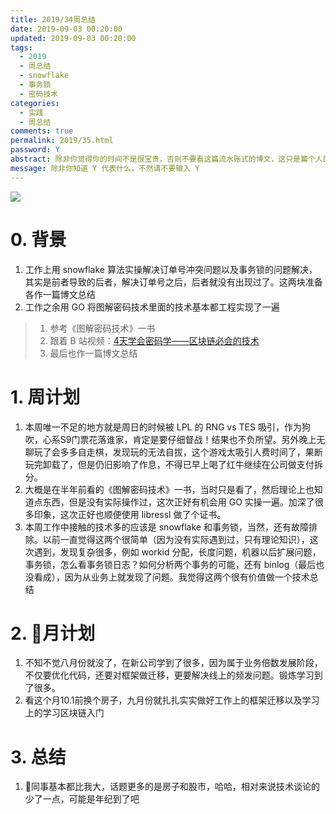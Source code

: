 ```yaml
---
title: 2019/34周总结
date: 2019-09-03 00:20:00
updated: 2019-09-03 00:20:00
tags:
  - 2019
  - 周总结
  - snowflake
  - 事务锁
  - 密码技术
categories: 
  - 实践
  - 周总结
comments: true
permalink: 2019/35.html  
password: Y
abstract: 除非你觉得你的时间不是很宝贵，否则不要看这篇流水账式的博文，这只是篇个人的工作的学习一个总结而已，没有包含任何的技术细节
message: 除非你知道 Y 代表什么，不然请不要输入 Y
---
```


![][0]  

# 0. 背景

1. 工作上用 snowflake 算法实操解决订单号冲突问题以及事务锁的问题解决，其实是前者导致的后者，解决订单号之后，后者就没有出现过了。这两块准备各作一篇博文总结
2. 工作之余用 GO 将图解密码技术里面的技术基本都工程实现了一遍
>1. 参考《图解密码技术》一书  
>2. 跟着 B 站视频：[4天学会密码学——区块链必会的技术][1]
>3. 最后也作一篇博文总结

<!--more-->

# 1. 周计划

1. 本周唯一不足的地方就是周日的时候被 LPL 的 RNG vs TES 吸引，作为狗吹，心系S9门票花落谁家，肯定是要仔细督战！结果也不负所望。另外晚上无聊玩了会多多自走棋，发现玩的无法自拔，这个游戏太吸引人费时间了，果断玩完卸载了，但是仍旧影响了作息，不得已早上喝了红牛继续在公司做支付拆分。
2. 大概是在半年前看的《图解密码技术》一书，当时只是看了，然后理论上也知道点东西，但是没有实际操作过，这次正好有机会用 GO 实操一遍。加深了很多印象，这次正好也顺便使用 libressl 做了个证书。
3. 本周工作中接触的技术多的应该是 snowflake 和事务锁，当然，还有故障排除。以前一直觉得这两个很简单（因为没有实际遇到过，只有理论知识），这次遇到，发现复杂很多，例如 workid 分配，长度问题，机器以后扩展问题，事务锁，怎么看事务锁日志？如何分析两个事务的可能，还有 binlog（最后也没看成），因为从业务上就发现了问题。我觉得这两个很有价值做一个技术总结

# 2. 月计划

1. 不知不觉八月份就没了，在新公司学到了很多，因为属于业务倍数发展阶段，不仅要优化代码，还要对框架做迁移，更要解决线上的频发问题。锻炼学习到了很多。
2. 看这个月10.1前换个房子，九月份就扎扎实实做好工作上的框架迁移以及学习上的学习区块链入门

# 3. 总结

1. 同事基本都比我大，话题更多的是房子和股市，哈哈，相对来说技术谈论的少了一点，可能是年纪到了吧

[0]: https://leran2deeplearnjavawebtech.oss-cn-beijing.aliyuncs.com/background/2019-09-03%E7%81%AB%E6%9F%B4%E4%BA%BA.jpg
[1]: https://www.bilibili.com/video/av54044607